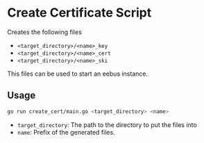 # Create Certificate Script

Creates the following files
* `<target_directory>/<name>_key`
* `<target_directory>/<name>_cert`
* `<target_directory>/<name>_ski`

This files can be used to start an eebus instance.

## Usage

```sh
go run create_cert/main.go <target_directory> <name>
```

* `target_directory`: The path to the directory to put the files into
* `name`: Prefix of the generated files.
